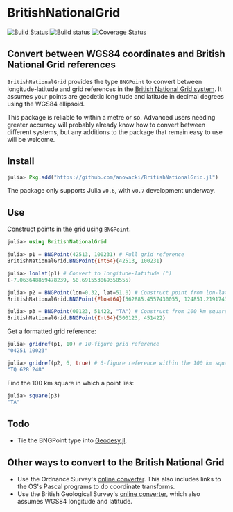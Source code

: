 # BritishNationalGrid

[![Build Status](https://img.shields.io/travis/anowacki/BritishNationalGrid.jl.svg?style=flat-square&label=linux)](https://travis-ci.org/anowacki/BritishNationalGrid.jl)
[![Build status](https://ci.appveyor.com/api/projects/status/sl5syqbammvm2ck9?svg=true)](https://ci.appveyor.com/project/AndyNowacki/britishnationalgrid)
[![Coverage Status](https://coveralls.io/repos/github/anowacki/BritishNationalGrid.jl/badge.svg?branch=master)](https://coveralls.io/github/anowacki/BritishNationalGrid.jl?branch=master)

## Convert between WGS84 coordinates and British National Grid references

`BritishNationalGrid` provides the type `BNGPoint` to convert between
longitude-latitude and grid references in the [British National Grid system](https://en.wikipedia.org/wiki/Ordnance_Survey_National_Grid).
It assumes your points are geodetic longitude and latitude in decimal
degrees using the WGS84 ellipsoid.

This package is reliable to within a metre or so.  Advanced users needing
greater accuracy will probably already know how to convert between different
systems, but any additions to the package that remain easy to use will
be welcome.

## Install
```julia
julia> Pkg.add("https://github.com/anowacki/BritishNationalGrid.jl")
```

The package only supports Julia `v0.6`, with `v0.7` development underway.

## Use
Construct points in the grid using `BNGPoint`.

```julia
julia> using BritishNationalGrid

julia> p1 = BNGPoint(42513, 100231) # Full grid reference
BritishNationalGrid.BNGPoint{Int64}(42513, 100231)

julia> lonlat(p1) # Convert to longitude-latitude (°)
(-7.063648859478239, 50.691553069358555)

julia> p2 = BNGPoint(lon=0.32, lat=51.0) # Construct point from lon-lat
BritishNationalGrid.BNGPoint{Float64}(562885.4557430055, 124851.2191743746)

julia> p3 = BNGPoint(00123, 51422, "TA") # Construct from 100 km square name
BritishNationalGrid.BNGPoint{Int64}(500123, 451422)
```

Get a formatted grid reference:

```julia
julia> gridref(p1, 10) # 10-figure grid reference
"04251 10023"

julia> gridref(p2, 6, true) # 6-figure reference within the 100 km square TQ
"TQ 628 248"
```

Find the 100 km square in which a point lies:

```julia
julia> square(p3)
"TA"
```

## Todo
- Tie the BNGPoint type into [Geodesy.jl](https://github.com/JuliaGeo/Geodesy.jl).

## Other ways to convert to the British National Grid

- Use the Ordnance Survey's [online converter](https://www.ordnancesurvey.co.uk/gps/transformation/).  This also
  includes links to the OS's Pascal programs to do coordinate transforms.
- Use the British Geological Survey's [online converter](http://www.bgs.ac.uk/data/webservices/convertform.cfm), which also
  assumes WGS84 longitude and latitude.
